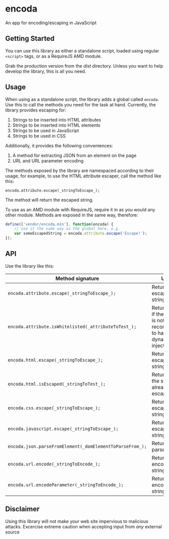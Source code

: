 # encoda

An app for encoding/escaping in JavaScript

## Getting Started

You can use this library as either a standalone script, loaded using regular `<script>` tags, or as a RequireJS AMD module.

Grab the production version from the _dist_ directory. Unless you want to help develop the library, this is all you need.

## Usage

When using as a standalone script, the library adds a global called `encoda`. Use this to call the methods you need for the task at hand. Currently, the library provides escaping for:

1. Strings to be inserted into HTML attributes
1. Strings to be inserted into HTML elements
1. Strings to be used in JavaScript
1. Strings to be used in CSS

Additionally, it provides the following conveniences:

1. A method for extracting JSON from an element on the page
1. URL and URL parameter encoding

The methods exposed by the library are namespaced according to their usage, for example, to use the HTML attribute escaper, call the method like this:

`encoda.attribute.escape(_stringToEscape_);`

The method will return the escaped string.

To use as an AMD module with RequireJS, require it in as you would any other module. Methods are exposed in the same way, therefore:

```javascript
define(['vendor/encoda.min'], function(encoda) {
    // use it the same way as the global here, e.g.
    var someEscapedString = encoda.attribute.escape('Escape!');
});
```

## API

Use the library like this:

| Method signature | Usage |
|------------------|-------|
| `encoda.attribute.escape(_stringToEscape_);` | Returns the escaped string |
| `encoda.attribute.isWhitelisted(_attributeToTest_);` | Returns false if the attribute is not recommended to have dynamic text injected in |
| `encoda.html.escape(_stringToEscape_);` | Returns the escaped string |
| `encoda.html.isEscaped(_stringToTest_);` | Returns true is the string is already escaped |
| `encoda.css.escape(_stringToEscape_);` | Returns the escaped string |
| `encoda.javascript.escape(_stringToEscape_);` | Returns the escaped string |
| `encoda.json.parseFromElement(_domElementToParseFrom_);` | Returns the parsed string |
| `encoda.url.encode(_stringToEncode_);` | Returns the encoded string |
| `encoda.url.encodeParameter(_stringToEncode_);` | Returns the encoded string |

## Disclaimer

Using this library will not make your web site impervious to malicious attacks. Excercise extreme caution when accepting input from _any_ external source
